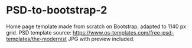 # PSD-to-bootstrap-2

Home page template made from scratch on Bootstrap, adapted to 1140 px grid. PSD template source: https://www.os-templates.com/free-psd-templates/the-modernist JPG with preview included.
